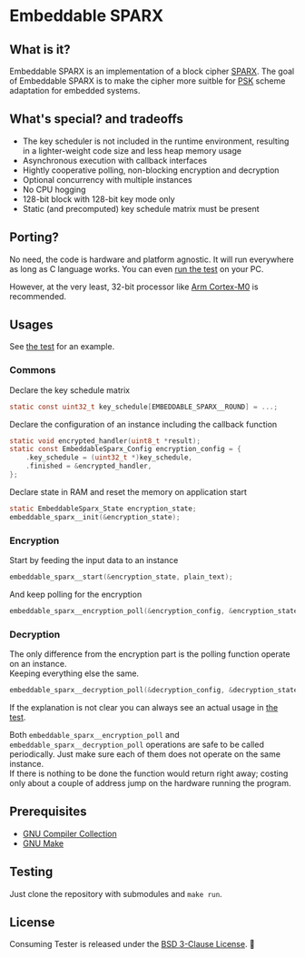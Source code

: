 # Embeddable SPARX

## What is it?

Embeddable SPARX is an implementation of a block cipher [SPARX](https://www.cryptolux.org/index.php/SPARX).
The goal of Embeddable SPARX is to make the cipher more suitble for [PSK](https://en.wikipedia.org/wiki/Pre-shared_key) scheme adaptation for embedded systems.

## What's special? and tradeoffs

* The key scheduler is not included in the runtime environment,
resulting in a lighter-weight code size and less heap memory usage
* Asynchronous execution with callback interfaces
* Hightly cooperative polling, non-blocking encryption and decryption
* Optional concurrency with multiple instances
* No CPU hogging
* 128-bit block with 128-bit key mode only
* Static (and precomputed) key schedule matrix must be present

## Porting?
No need, the code is hardware and platform agnostic. It will run everywhere as long as C language works. You can even [run the test](#Testing) on your PC.

However, at the very least, 32-bit processor like [Arm Cortex-M0](https://www.arm.com/products/silicon-ip-cpu/cortex-m/cortex-m0) is recommended.

## Usages

See [the test](./test/main.c) for an example.

### Commons

Declare the key schedule matrix
~~~ C
static const uint32_t key_schedule[EMBEDDABLE_SPARX__ROUND] = ...;
~~~

Declare the configuration of an instance including the callback function
~~~ C
static void encrypted_handler(uint8_t *result);
static const EmbeddableSparx_Config encryption_config = {
    .key_schedule = (uint32_t *)key_schedule,
    .finished = &encrypted_handler,
};
~~~

Declare state in RAM and reset the memory on application start
~~~ C
static EmbeddableSparx_State encryption_state;
embeddable_sparx__init(&encryption_state);
~~~

### Encryption

Start by feeding the input data to an instance
~~~ C
embeddable_sparx__start(&encryption_state, plain_text);
~~~

And keep polling for the encryption
~~~ C
embeddable_sparx__encryption_poll(&encryption_config, &encryption_state);
~~~

### Decryption

The only difference from the encryption part is the polling function operate on an instance.  
Keeping everything else the same.
~~~ C
embeddable_sparx__decryption_poll(&decryption_config, &decryption_state);
~~~

If the explanation is not clear you can always see an actual usage in [the test](./test/main.c).

Both `embeddable_sparx__encryption_poll` and `embeddable_sparx__decryption_poll` operations are safe to be called periodically.
Just make sure each of them does not operate on the same instance.  
If there is nothing to be done the function would return right away; costing only about a couple of address jump on the hardware running the program.

## Prerequisites

* [GNU Compiler Collection](https://gcc.gnu.org/)
* [GNU Make](https://www.gnu.org/software/make/)

## Testing

Just clone the repository with submodules and `make run`.

## License

Consuming Tester is released under the [BSD 3-Clause License](LICENSE.md). :tada:
